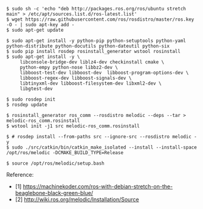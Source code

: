 ```
$ sudo sh -c 'echo "deb http://packages.ros.org/ros/ubuntu stretch main" > /etc/apt/sources.list.d/ros-latest.list'
$ wget https://raw.githubusercontent.com/ros/rosdistro/master/ros.key  -O - | sudo apt-key add -
$ sudo apt-get update
```

```
$ sudo apt-get install -y python-pip python-setuptools python-yaml python-distribute python-docutils python-dateutil python-six
$ sudo pip install rosdep rosinstall_generator wstool rosinstall
$ sudo apt-get install -y \
     libconsole-bridge-dev liblz4-dev checkinstall cmake \
     python-empy python-nose libbz2-dev \
     libboost-test-dev libboost-dev  libboost-program-options-dev \
     libboost-regex-dev libboost-signals-dev \
     libtinyxml-dev libboost-filesystem-dev libxml2-dev \
     libgtest-dev
```

```
$ sudo rosdep init
$ rosdep update
```

```
$ rosinstall_generator ros_comm --rosdistro melodic --deps --tar > melodic-ros_comm.rosinstall
$ wstool init -j1 src melodic-ros_comm.rosinstall
```

```
$ # rosdep install --from-paths src --ignore-src --rosdistro melodic -y
$ sudo ./src/catkin/bin/catkin_make_isolated --install --install-space /opt/ros/melodic -DCMAKE_BUILD_TYPE=Release
```

```
$ source /opt/ros/melodic/setup.bash
```

Reference:

* [1] https://machinekoder.com/ros-with-debian-stretch-on-the-beaglebone-black-green-blue/
* [2] http://wiki.ros.org/melodic/Installation/Source